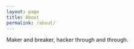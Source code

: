 ```yaml
---
layout: page
title: About
permalink: /about/
---
```

Maker and breaker, hacker through and through.

